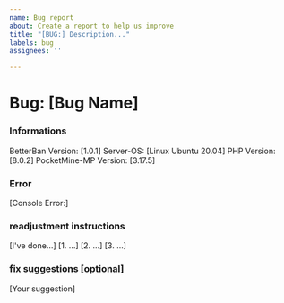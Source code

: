 ```yaml
---
name: Bug report
about: Create a report to help us improve
title: "[BUG:] Description..."
labels: bug
assignees: ''

---
```


# Bug: [Bug Name]

### Informations
BetterBan Version: [1.0.1]
Server-OS: [Linux Ubuntu 20.04]
PHP Version: [8.0.2]
PocketMine-MP Version: [3.17.5]

### Error
[Console Error:]

### readjustment instructions
[I've done...]
[1. ...]
[2. ...]
[3. ...]

### fix suggestions [optional]
[Your suggestion]
